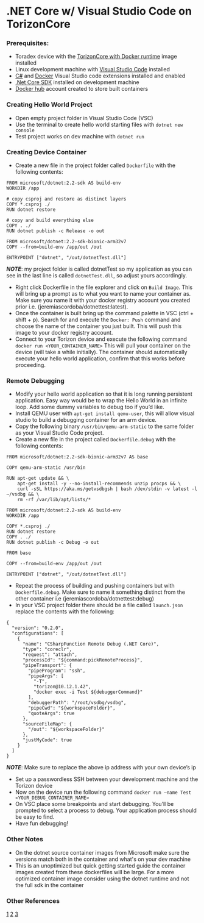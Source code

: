 # .NET Core w/ Visual Studio Code on TorizonCore

### Prerequisites: 
* Toradex device with the [TorizonCore with Docker runtime](https://www.youtube.com/watch?v=hwCXSckISXM) image installed
* Linux development machine with [Visual Studio Code](https://code.visualstudio.com/docs/setup/linux) installed
* [C#](https://marketplace.visualstudio.com/items?itemName=ms-vscode.csharp) and [Docker](https://marketplace.visualstudio.com/items?itemName=PeterJausovec.vscode-docker) Visual Studio code extensions installed and enabled
* [.Net Core SDK](https://dotnet.microsoft.com/download) installed on development machine
* [Docker hub](https://hub.docker.com/) account created to store built containers

### Creating Hello World Project
* Open empty project folder in Visual Studio Code (VSC)
* Use the terminal to create hello world starting files with `dotnet new console`
* Test project works on dev machine with `dotnet run`

### Creating Device Container
* Create a new file in the project folder called `Dockerfile` with the following contents:
```
FROM microsoft/dotnet:2.2-sdk AS build-env
WORKDIR /app

# copy csproj and restore as distinct layers
COPY *.csproj ./
RUN dotnet restore

# copy and build everything else
COPY . ./
RUN dotnet publish -c Release -o out

FROM microsoft/dotnet:2.2-sdk-bionic-arm32v7
COPY --from=build-env /app/out /out

ENTRYPOINT ["dotnet", "/out/dotnetTest.dll"]
```
***NOTE***: my project folder is called dotnetTest so my application as you can see in the last line is called `dotnetTest.dll`, so adjust yours accordingly.
* Right click Dockerfile in the file explorer and click on `Build Image`. This will bring up a prompt as to what you want to name your container as. Make sure you name it with your docker registry account you created prior i.e. (jeremiascordoba/dotnettest:latest).
* Once the container is built bring up the command palette in VSC (ctrl + shift + p). Search for and execute the `Docker: Push` command and choose the name of the container you just built. This will push this image to your docker registry account.
* Connect to your Torizon device and execute the following command `docker run <YOUR_CONTAINER_NAME>` This will pull your container on the device (will take a while initially). The container should automatically execute your hello world application, confirm that this works before proceeding.

### Remote Debugging 
* Modify your hello world application so that it is long running persistent application. Easy way would be to wrap the Hello World in an infinite loop. Add some dummy variables to debug too if you’d like.
* Install QEMU user with `apt-get install qemu-user`, this will allow visual studio to build a debugging container for an arm device.
* Copy the following binary `/usr/bin/qemu-arm-static` to the same folder as your Visual Studio Code project.
* Create a new file in the project called `Dockerfile.debug` with the following contents:
```
FROM microsoft/dotnet:2.2-sdk-bionic-arm32v7 AS base

COPY qemu-arm-static /usr/bin

RUN apt-get update && \
    apt-get install -y --no-install-recommends unzip procps && \
    curl -sSL https://aka.ms/getvsdbgsh | bash /dev/stdin -v latest -l ~/vsdbg && \
    rm -rf /var/lib/apt/lists/*

FROM microsoft/dotnet:2.2-sdk AS build-env
WORKDIR /app

COPY *.csproj ./
RUN dotnet restore
COPY . ./
RUN dotnet publish -c Debug -o out

FROM base

COPY --from=build-env /app/out /out

ENTRYPOINT ["dotnet", "/out/dotnetTest.dll"]
```
* Repeat the process of building and pushing containers but with `Dockerfile.debug`. Make sure to name it something distinct from the other container i.e (jeremiascordoba/dotnettest:debug)
* In your VSC project folder there should be a file called `launch.json` replace the contents with the following:
```
{
  "version": "0.2.0",
  "configurations": [
    {
      "name": "CSharpFunction Remote Debug (.NET Core)",
      "type": "coreclr",
      "request": "attach",
      "processId": "${command:pickRemoteProcess}",
      "pipeTransport": {
        "pipeProgram": "ssh",
        "pipeArgs": [
          "-T",
          "torizon@10.12.1.42",
          "docker exec -i Test ${debuggerCommand}"
        ],
        "debuggerPath": "/root/vsdbg/vsdbg",
        "pipeCwd": "${workspaceFolder}",
        "quoteArgs": true
      },
      "sourceFileMap": {
        "/out": "${workspaceFolder}"
      },
      "justMyCode": true
    }
  ]
}
```
***NOTE***: Make sure to replace the above ip address with your own device’s ip
* Set up a passwordless SSH between your development machine and the Torizon device
* Now on the device run the following command `docker run –name Test <YOUR_DEBUG_CONTAINER_NAME>`
* On VSC place some breakpoints and start debugging. You’ll be prompted to select a process to debug. Your application process should be easy to find.
* Have fun debugging!

### Other Notes
* On the dotnet source container images from Microsoft make sure the versions match both in the container and what's on your dev machine
* This is an unoptimized but quick getting started guide the container images created from these dockerfiles will be large. For a more optimized container image consider using the dotnet runtime and not the full sdk in the container

### Other References
[1](https://code.visualstudio.com/docs/other/dotnet)
[2](https://docs.microsoft.com/en-us/dotnet/core/docker/build-container)
[3](https://github.com/OmniSharp/omnisharp-vscode/wiki/Remote-Debugging-On-Linux-Arm)
